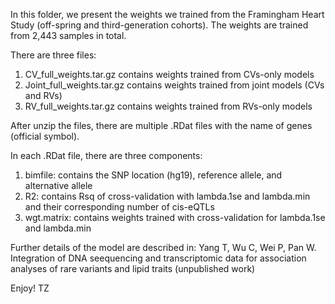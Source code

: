 In this folder, we present the weights we trained from the Framingham Heart Study (off-spring and third-generation cohorts). The weights are trained from 2,443 samples in total. 

There are three files:
1. CV_full_weights.tar.gz contains weights trained from CVs-only models
2. Joint_full_weights.tar.gz contains weights trained from joint models (CVs and RVs)
3. RV_full_weights.tar.gz contains weights trained from RVs-only models

After unzip the files, there are multiple .RDat files with the name of genes (official symbol). 

In each .RDat file, there are three components:
1. bimfile: contains the SNP location (hg19), reference allele, and alternative allele
2. R2: contains Rsq of cross-validation with lambda.1se and lambda.min and their corresponding number of cis-eQTLs
3. wgt.matrix: contains weights trained with cross-validation for lambda.1se and lambda.min


Further details of the model are described in:
Yang T, Wu C, Wei P, Pan W. Integration of DNA seequencing and transcriptomic data for association analyses of rare variants and lipid traits (unpublished work)

Enjoy!
TZ

